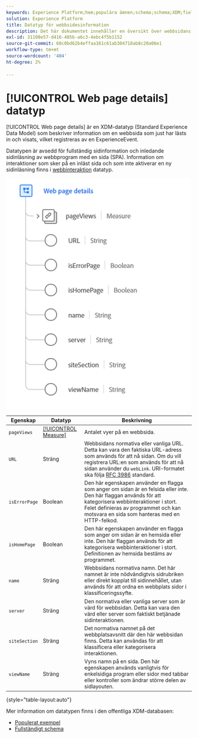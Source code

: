 ```yaml
---
keywords: Experience Platform;hem;populära ämnen;schema;schema;XDM;fields;schemas;Schemas;Webbsidesinformation;datatyp;datatyp;webbsida
solution: Experience Platform
title: Datatyp för webbsidesinformation
description: Det här dokumentet innehåller en översikt över webbsidans information om datatypen Experience Data Model (XDM).
exl-id: 31108e57-d416-485b-a6c3-4ebc4f5b1152
source-git-commit: 60c0bd62b4effaa161c61ab304718ab8c20a06e1
workflow-type: tm+mt
source-wordcount: '404'
ht-degree: 2%

---
```


# [!UICONTROL Web page details] datatyp

[!UICONTROL Web page details] är en XDM-datatyp (Standard Experience Data Model) som beskriver information om en webbsida som just har lästs in och visats, vilket registreras av en ExperienceEvent.

Datatypen är avsedd för fullständig sidinformation och inledande sidinläsning av webbprogram med en sida (SPA). Information om interaktioner som sker på en inläst sida och som inte aktiverar en ny sidinläsning finns i [webbinteraktion](./web-interaction.md) datatyp.

<img src="../images/data-types/web-page-details.PNG" width="500" /><br />

| Egenskap | Datatyp | Beskrivning |
| --- | --- | --- |
| `pageViews` | [[!UICONTROL Measure]](./measure.md) | Antalet vyer på en webbsida. |
| `URL` | Sträng | Webbsidans normativa eller vanliga URL. Detta kan vara den faktiska URL-adress som används för att nå sidan. Om du vill registrera URL:en som används för att nå sidan använder du `webLink`. URI-formatet ska följa [RFC 3986](https://tools.ietf.org/html/rfc3986) standard. |
| `isErrorPage` | Boolean | Den här egenskapen använder en flagga som anger om sidan är en felsida eller inte. Den här flaggan används för att kategorisera webbinteraktioner i stort. Felet definieras av programmet och kan motsvara en sida som hanteras med en HTTP-felkod. |
| `isHomePage` | Boolean | Den här egenskapen använder en flagga som anger om sidan är en hemsida eller inte. Den här flaggan används för att kategorisera webbinteraktioner i stort. Definitionen av hemsida bestäms av programmet. |
| `name` | Sträng | Webbsidans normativa namn. Det här namnet är inte nödvändigtvis sidrubriken eller direkt kopplat till sidinnehållet, utan används för att ordna en webbplats sidor i klassificeringssyfte. |
| `server` | Sträng | Den normativa eller vanliga server som är värd för webbsidan. Detta kan vara den värd eller server som faktiskt betjänade sidinteraktionen. |
| `siteSection` | Sträng | Det normativa namnet på det webbplatsavsnitt där den här webbsidan finns. Detta kan användas för att klassificera eller kategorisera interaktionen. |
| `viewName` | Sträng | Vyns namn på en sida. Den här egenskapen används vanligtvis för enkelsidiga program eller sidor med tabbar eller kontroller som ändrar större delen av sidlayouten. |

{style=&quot;table-layout:auto&quot;}

Mer information om datatypen finns i den offentliga XDM-databasen:

* [Populerat exempel](https://github.com/adobe/xdm/blob/master/components/datatypes/deprecated/webpagedetails.example.2.json)
* [Fullständigt schema](https://github.com/adobe/xdm/blob/master/components/datatypes/deprecated/webpagedetails.schema.json)
